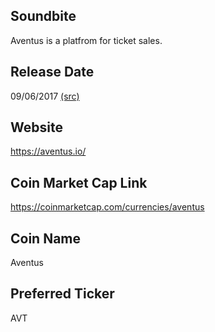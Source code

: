 ## Soundbite

Aventus is a platfrom for ticket sales.

## Release Date

09/06/2017 [(src)](https://coinmarketcap.com/currencies/aventus)

## Website

https://aventus.io/

## Coin Market Cap Link

https://coinmarketcap.com/currencies/aventus

## Coin Name

Aventus

## Preferred Ticker

AVT


